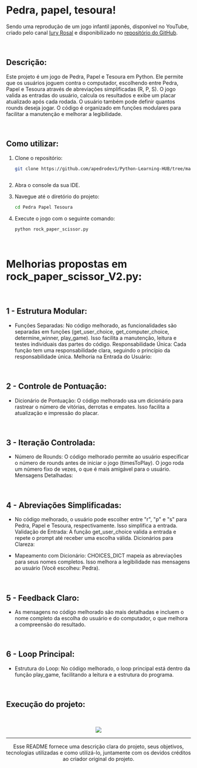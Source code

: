 # Pedra, papel, tesoura! 

Sendo uma reprodução de um jogo infantil japonês, disponível no YouTube, criado pelo canal [Iury Rosal](https://www.youtube.com/watch?v=kO_lUkeQm4c) e disponibilizado no [repositório do GitHub](https://github.com/iuryrosal/projetos-python/tree/main/level-a/03).


</br>

## Descrição:

Este projeto é um jogo de Pedra, Papel e Tesoura em Python. Ele permite que os usuários joguem contra o computador, escolhendo entre Pedra, Papel e Tesoura através de abreviações simplificadas (R, P, S). O jogo valida as entradas do usuário, calcula os resultados e exibe um placar atualizado após cada rodada. O usuário também pode definir quantos rounds deseja jogar. O código é organizado em funções modulares para facilitar a manutenção e melhorar a legibilidade.

</br>

## Como utilizar: 
1. Clone o repositório:
   ```bash
   git clone https://github.com/apedrodev1/Python-Learning-HUB/tree/main/Pedra%20Papel%20Tesoura
  
2. Abra o console da sua IDE.

3. Navegue até o diretório do projeto:
    ```bash
   cd Pedra Papel Tesoura
4. Execute o jogo com o seguinte comando:
     ```bash
     python rock_paper_scissor.py
</br>

# Melhorias propostas em rock_paper_scissor_V2.py:
</br>

## 1 - Estrutura Modular:

- Funções Separadas: No código melhorado, as funcionalidades são separadas em funções (get_user_choice, get_computer_choice, determine_winner, play_game). Isso facilita a manutenção, leitura e testes individuais das partes do código.
Responsabilidade Única: Cada função tem uma responsabilidade clara, seguindo o princípio da responsabilidade única.
Melhoria na Entrada do Usuário:

</br>

## 2 - Controle de Pontuação:

- Dicionário de Pontuação: O código melhorado usa um dicionário para rastrear o número de vitórias, derrotas e empates. Isso facilita a atualização e impressão do placar.

</br>

## 3 - Iteração Controlada:

- Número de Rounds: O código melhorado permite ao usuário especificar o número de rounds antes de iniciar o jogo (timesToPlay). O jogo roda um número fixo de vezes, o que é mais amigável para o usuário.
Mensagens Detalhadas:

</br>

## 4 - Abreviações Simplificadas:

- No código melhorado, o usuário pode escolher entre "r", "p" e "s" para Pedra, Papel e Tesoura, respectivamente. Isso simplifica a entrada.
Validação de Entrada: A função get_user_choice valida a entrada e repete o prompt até receber uma escolha válida.
Dicionários para Clareza:

- Mapeamento com Dicionário: CHOICES_DICT mapeia as abreviações para seus nomes completos. Isso melhora a legibilidade nas mensagens ao usuário (Você escolheu: Pedra).

</br>

## 5 -  Feedback Claro:

 - As mensagens no código melhorado são mais detalhadas e incluem o nome completo da escolha do usuário e do computador, o que melhora a compreensão do resultado.


</br>

## 6 - Loop Principal:

- Estrutura do Loop: No código melhorado, o loop principal está dentro da função play_game, facilitando a leitura e a estrutura do programa.


</br>

## Execução do projeto:

</br>

<p align="center"> 
<img src="https://github.com/apedrodev1/Python-Learning-HUB/assets/104085801/54d75725-723e-4867-9901-d3b8d02d67cf"
<\p>

</br>

  ---
  
<p align="center">
  Esse README fornece uma descrição clara do projeto, seus objetivos, tecnologias utilizadas e como utilizá-lo, juntamente com os devidos créditos ao criador original do projeto.
</p>

